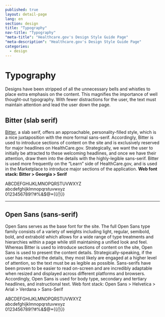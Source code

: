 ```yaml
---
published: true
layout: detail-page
lang: en
section: design
title: "Typography"
nav-title: "Typography"
"meta-title": "Healthcare.gov's Design Style Guide Page"
"meta-description": "Healthcare.gov's Design Style Guide Page"
categories:
  - design
---
```


# Typography

<div class="intro">
Designs have been stripped of all the unnecessary bells and whistles to place extra emphasis on the content. This magnifies the importance of well thought-out typography. With fewer distractions for the user, the text must maintain attention and lead the user down the page.
</div>

<div class="hr"></div>

## Bitter (slab serif)

[Bitter](#), a slab serif, offers an approachable, personality-filled style, which is a nice juxtaposition with the more formal sans-serif. Accordingly, Bitter is used to introduce sections of content on the site and is exclusively reserved for major headlines on HealthCare.gov. Strategically, we want the user to initially be attracted to these welcoming headlines, and once we have their attention, draw them into the details with the highly-legible sans-serif. Bitter is used more frequently on the “Learn” side of HealthCare.gov, and is used in the Marketplace to introduce major sections of the application. <strong>Web font stack: Bitter > Georgia > Serif</strong>

<div class="typography-bitter">ABCDEFGHIJKLMNOPQRSTUVWXYZ<br />
abcdefghijklmnopqrstuvwxyz<br />
0123456789!?#%&amp;$@*{(/|\)}</div>

<hr>

## Open Sans (sans-serif) 

Open Sans serves as the base font for the site. The full Open Sans type family consists of a variety of weights including light, regular, semibold, bold, and extrabold which allows for a wide range of type treatments and hierarchies within a page while still maintaining a unified look and feel. Whereas Bitter is used to introduce sections of content on the site, Open Sans is used to present the content details. Strategically-speaking, if the user has reached the details, they most likely are engaged at a higher level of attention, so the text must be as legible as possible. Sans-serifs have been proven to be easier to read on-screen and are incredibly adaptable when resized and displayed across different platforms and browsers. Accordingly, Open Sans is used for body type, secondary and tertiary headlines, and instructional text.  Web font stack: Open Sans > Helvetica > Arial > Verdana > Sans-Serif

<div class="typography-open-sans">
ABCDEFGHIJKLMNOPQRSTUVWXYZ <br />
abcdefghijklmnopqrstuvwxyz<br /> 
0123456789!?#%&amp;$@*{(/|\)}</div>